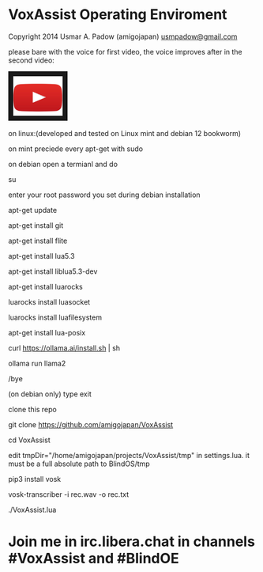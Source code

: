 # VoxAssist Operating Enviroment

Copyright 2014 Usmar A. Padow (amigojapan) usmpadow@gmail.com

please bare with the voice for first video, the voice improves after in the second video:

<a href="https://youtu.be/KLuySOD2Zr0?si=w7zgzn1QdgQ2vXsw" target="_blank"><img src="https://raw.githubusercontent.com/amigojapan/BlindOS/master/youtube%20play%20button.jpg" 
alt="video demo of ejspeak" width="100" height="80" border="10" /></a>



on linux:(developed and tested on Linux mint and debian 12 bookworm)

on mint preciede every apt-get with sudo

on debian open a termianl and do

su

enter your root password you set during debian installation

apt-get update

apt-get install git

apt-get install flite

apt-get install lua5.3

apt-get install liblua5.3-dev

apt-get install luarocks

luarocks install luasocket

luarocks install luafilesystem

apt-get install lua-posix

curl https://ollama.ai/install.sh | sh

ollama run llama2

/bye

(on debian only) type exit

clone this repo

git clone https://github.com/amigojapan/VoxAssist

cd VoxAssist

edit tmpDir="/home/amigojapan/projects/VoxAssist/tmp" in settings.lua. it must be a full absolute path to BlindOS/tmp

pip3 install vosk

vosk-transcriber -i rec.wav -o rec.txt

./VoxAssist.lua

# Join me in irc.libera.chat in channels #VoxAssist and #BlindOE
